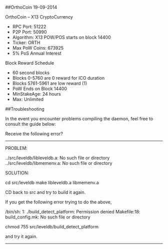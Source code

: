 ##OrthoCoin 19-09-2014


OrthoCoin – X13 CryptoCurrency
* RPC Port: 51222
* P2P Port: 50990
* Algorithm: X13 POW/POS starts on block 14400
* Ticker: ORTH
* Max PoW Coins: 673925
* 5% PoS Annual Interest

Block Reward Schedule
* 60 second blocks
* Blocks 0-5760 are 0 reward for ICO duration
* Blocks 5761-5961 are low reward (1)
* PoW Ends on Block 14400 
* MinStakeAge: 24 hours
* Max: Unlimited

##Troubleshooting

In the event you encounter problems compiling the daemon, feel free to consult the guide below:

Receive the following error?

------------------------------------------

PROBLEM:

../src/leveldb/libleveldb.a: No such file or directory
../src/leveldb/libmemenv.a: No such file or directory

SOLUTION:

cd src/leveldb
make libleveldb.a libmemenv.a

CD back to src and try to build it again.

If you get the following error trying to do the above,

/bin/sh: 1: ./build_detect_platform: Permission denied
Makefile:18: build_config.mk: No such file or directory

chmod 755 src/leveldb/build_detect_platform

and try it again.




------------------------------------------


